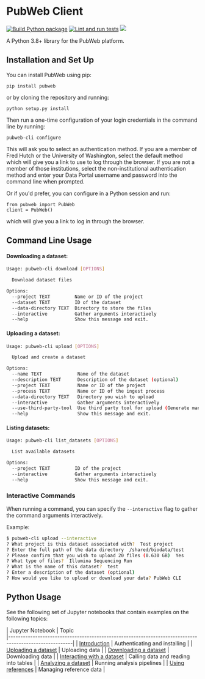 # PubWeb Client

[![Build Python package](https://github.com/FredHutch/PubWeb-client/actions/workflows/package.yml/badge.svg)](https://github.com/FredHutch/PubWeb-client/actions/workflows/package.yml)
[![Lint and run tests](https://github.com/FredHutch/PubWeb-client/actions/workflows/lint.yml/badge.svg)](https://github.com/FredHutch/PubWeb-client/actions/workflows/lint.yml)
![](https://img.shields.io/pypi/v/pubweb.svg)

A Python 3.8+ library for the PubWeb platform.

## Installation and Set Up

You can install PubWeb using pip:

`pip install pubweb`

or by cloning the repository and running:

`python setup.py install`

Then run a one-time configuration of your login credentials in the command line by running:

`pubweb-cli configure`

This will ask you to select an authentication method. If you are a member of Fred Hutch or the University of Washington, select the default method which will give you a link to use to log through the browser. If you are not a member of those institutions, select the non-institutional authentication method and enter your Data Portal username and password into the command line when prompted.

Or if you'd prefer, you can configure in a Python session and run:
```
from pubweb import PubWeb
client = PubWeb()
```

which will give you a link to log in through the browser. 

## Command Line Usage

#### Downloading a dataset:
```bash
Usage: pubweb-cli download [OPTIONS]

  Download dataset files

Options:
  --project TEXT         Name or ID of the project
  --dataset TEXT         ID of the dataset
  --data-directory TEXT  Directory to store the files
  --interactive          Gather arguments interactively
  --help                 Show this message and exit.
```

#### Uploading a dataset:
```bash
Usage: pubweb-cli upload [OPTIONS]

  Upload and create a dataset

Options:
  --name TEXT             Name of the dataset
  --description TEXT      Description of the dataset (optional)
  --project TEXT          Name or ID of the project
  --process TEXT          Name or ID of the ingest process
  --data-directory TEXT   Directory you wish to upload
  --interactive           Gather arguments interactively
  --use-third-party-tool  Use third party tool for upload (Generate manifest and one-time upload authentication token)
  --help                  Show this message and exit.
```

#### Listing datasets:
```bash
Usage: pubweb-cli list_datasets [OPTIONS]

  List available datasets

Options:
  --project TEXT         ID of the project
  --interactive          Gather arguments interactively
  --help                 Show this message and exit.
```

### Interactive Commands

When running a command, you can specify the `--interactive` flag to gather the command arguments interactively.

Example:

```bash
$ pubweb-cli upload --interactive
? What project is this dataset associated with?  Test project
? Enter the full path of the data directory  /shared/biodata/test
? Please confirm that you wish to upload 20 files (0.630 GB)  Yes
? What type of files?  Illumina Sequencing Run
? What is the name of this dataset?  test
? Enter a description of the dataset (optional)
? How would you like to upload or download your data? PubWeb CLI
```

## Python Usage

See the following set of Jupyter notebooks that contain examples on the following topics:

| Jupyter Notebook                                                    | Topic                            
|--------------------------------------------------------------------------------------------------------|
| [Introduction](samples/Getting_started.ipynb)                       | Authenticating and installing    |
| [Uploading a dataset](samples/Uploading_a_dataset.ipynb)            | Uploading data                   |
| [Downloading a dataset](samples/Downloading_a_dataset.ipynb)        | Downloading data                 |
| [Interacting with a dataset](samples/Interacting_with_files.ipynb)  | Calling data and reading into tables |
| [Analyzing a dataset](samples/Analyzing_a_dataset.ipynb)            | Running analysis pipelines       |
| [Using references](samples/Using_references.ipynb)                  | Managing reference data          |
